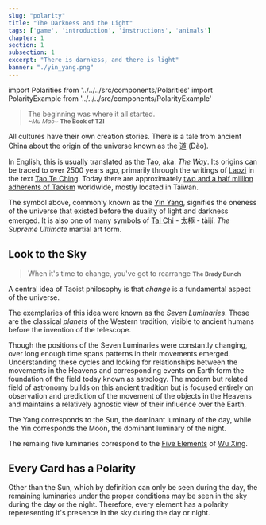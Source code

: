 ```yaml
---
slug: "polarity"
title: "The Darkness and the Light"
tags: ['game', 'introduction', 'instructions', 'animals']
chapter: 1
section: 1
subsection: 1
excerpt: "There is darnkess, and there is light"
banner: "./yin_yang.png"
---
```


import Polarities from '../../../src/components/Polarities'
import PolarityExample from '../../../src/components/PolarityExample'

<Polarities />

>The beginning was where it all started. <br /><small><em>~Mu Mao~</em> <strong>The Book of TZI</strong></small>

All cultures have their own creation stories. There is a tale from ancient China about the origin of the universe known as the 道 (Dào). 

In English, this is usually translated as the [Tao](https://en.wikipedia.org/wiki/Tao 'Tao'), aka: *The Way*. Its origins can be traced to over 2500 years ago, primarily through the writings of [Laozi](https://en.wikipedia.org/wiki/Laozi 'Laozi') in the text [Tao Te Ching](https://en.wikipedia.org/wiki/Tao_Te_Ching 'Tao Te Ching'). Today there are approximately [two and a half million adherents of Taoism](https://www.wolframalpha.com/input/?i=taoism "Wolfram Alpha: Taoism") worldwide, mostly located in Taiwan.

The symbol above, commonly known as the [Yin Yang](https://en.wikipedia.org/wiki/Yin_and_yang "Yin Yang"), signifies the oneness of the universe that existed before the duality of light and darkness emerged. It is also one of many symbols of [Tai Chi](https://en.wikipedia.org/wiki/Tai_chi 'Tai Chi') - 太極 - tàijí: *The Supreme Ultimate* martial art form.

## Look to the Sky

>When it's time to change, you've got to rearrange
<small><strong>The Brady Bunch</strong></small>

A central idea of Taoist philosophy is that *change* is a fundamental aspect of the universe. 

The exemplaries of this idea were known as the *Seven Luminaries*. These are the classical *planets* of the Western tradition; visible to ancient humans before the invention of the telescope.

Though the positions of the Seven Luminaries were constantly changing, over long enough time spans patterns in their movements emerged. Understanding these cycles and looking for relationships between the movements in the Heavens and corresponding events on Earth form the foundation of the field today known as astrology. The modern but related field of astronomy builds on this ancient tradition but is focused entirely on observation and prediction of the movement of the objects in the Heavens and maintains a relatively agnostic view of their influence over the Earth.

The Yang corresponds to the Sun, the dominant luminary of the day, while the Yin corresponds the Moon, the dominant luminary of the night.

The remaing five luminaries correspond to the [Five Elements](elements 'Five Elements') of [Wu Xing](https://en.wikipedia.org/wiki/Wu_Xing 'Wu Xing').

## Every Card has a Polarity

Other than the Sun, which by definition can only be seen during the day, the remaining luminaries under the proper conditions may be seen in the sky during the day or the night. Therefore, every element has a polarity reperesenting it's presence in the sky during the day or night.

<PolarityExample />
